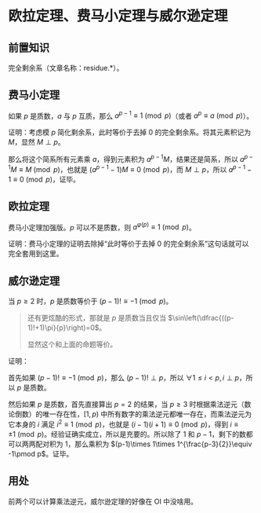 # 欧拉定理、费马小定理与威尔逊定理

## 前置知识

完全剩余系（文章名称：residue.\*）。

## 费马小定理

如果 $p$ 是质数，$a$ 与 $p$ 互质，那么 $a^{p-1}\equiv 1\pmod p$（或者 $a^p\equiv a\pmod p$）。

证明：考虑模 $p$ 简化剩余系，此时等价于去掉 $0$ 的完全剩余系。将其元素积记为 $M$，显然 $M\perp p$。

那么将这个简系所有元素乘 $a$，得到元素积为 $a^{p-1}M$，结果还是简系，所以 $a^{p-1}M\equiv M\pmod p$，也就是 $(a^{p-1}-1)M\equiv 0\pmod p$，而 $M \perp p$，所以 $a^{p-1}-1\equiv 0\pmod p$，证毕。

## 欧拉定理

费马小定理加强版。$p$ 可以不是质数，则 $a^{\varphi(p)}\equiv 1\pmod p$。

证明：费马小定理的证明去除掉“此时等价于去掉 $0$ 的完全剩余系”这句话就可以完全套用到这里。

## 威尔逊定理

当 $p\ge 2$ 时，$p$ 是质数等价于 $(p-1)!\equiv -1\pmod p$。

> 还有更炫酷的形式，那就是 $p$ 是质数当且仅当 $\sin\left(\dfrac{((p-1)!+1)\pi}{p}\right)=0$。
>
> 显然这个和上面的命题等价。

证明：

首先如果 $(p-1)!\equiv -1\pmod p$，那么 $(p-1)!\perp p$，所以 $\forall 1\le i<p, i\perp p$，所以 $p$ 是质数。

然后如果 $p$ 是质数，首先直接算出 $p=2$ 的结果，当 $p\ge 3$ 时根据乘法逆元（数论倒数）的唯一存在性，$[1,p)$ 中所有数字的乘法逆元都唯一存在，而乘法逆元为它本身的 $i$ 满足 $i^2\equiv 1\pmod p$，也就是 $(i-1)(i+1)\equiv 0\pmod p$，得到 $i\equiv \pm 1\pmod p$。经验证确实成立，所以是充要的。所以除了 $1$ 和 $p-1$，剩下的数都可以两两配对积为 $1$，那么乘积为 $(p-1)\times 1\times 1^{\frac{p-3}{2}}\equiv -1\pmod p$。证毕。

## 用处

前两个可以计算乘法逆元，威尔逊定理的好像在 OI 中没啥用。
